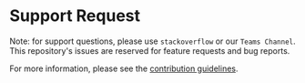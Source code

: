 # Support Request

Note: for support questions, please use `stackoverflow` or our `Teams Channel`. This repository's issues are reserved for feature requests and bug reports.

For more information, please see the [contribution guidelines](CONTRIBUTING.md).
